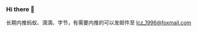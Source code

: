 ### Hi there 👋

长期内推蚂蚁、滴滴、字节，有需要内推的可以发邮件至 lcz_1996@foxmail.com

<!--
**Amour1688/Amour1688** is a ✨ _special_ ✨ repository because its `README.md` (this file) appears on your GitHub profile.

Here are some ideas to get you started:

- 🔭 I’m currently working on ...
- 🌱 I’m currently learning ...
- 👯 I’m looking to collaborate on ...
- 🤔 I’m looking for help with ...
- 💬 Ask me about ...
- 📫 How to reach me: ...
- 😄 Pronouns: ...
- ⚡ Fun fact: ...
-->
